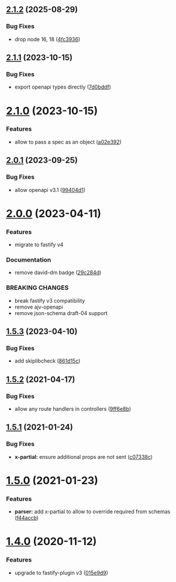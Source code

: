 ## [2.1.2](https://github.com/touchifyapp/fastify-oapi/compare/v2.1.1...v2.1.2) (2025-08-29)


### Bug Fixes

* drop node 16, 18 ([4fc3936](https://github.com/touchifyapp/fastify-oapi/commit/4fc39364818d896b103d9056203814e0be82a9b2))

## [2.1.1](https://github.com/touchifyapp/fastify-oapi/compare/v2.1.0...v2.1.1) (2023-10-15)


### Bug Fixes

* export openapi types directly ([7d0bddf](https://github.com/touchifyapp/fastify-oapi/commit/7d0bddf0933c57dd822ffbe5524a55fef8172f8a))

# [2.1.0](https://github.com/touchifyapp/fastify-oapi/compare/v2.0.1...v2.1.0) (2023-10-15)


### Features

* allow to pass a spec as an object ([a02e392](https://github.com/touchifyapp/fastify-oapi/commit/a02e3924dc7408834cecf0e40f2ca5bb2ea4ea15))

## [2.0.1](https://github.com/touchifyapp/fastify-oapi/compare/v2.0.0...v2.0.1) (2023-09-25)


### Bug Fixes

* allow openapi v3.1 ([99404d1](https://github.com/touchifyapp/fastify-oapi/commit/99404d1105ab525b25681306e27ed39adb42ac51))

# [2.0.0](https://github.com/touchifyapp/fastify-oapi/compare/v1.5.3...v2.0.0) (2023-04-11)


### Features

* migrate to fastify v4

### Documentation

* remove david-dm badge ([29c284d](https://github.com/touchifyapp/fastify-oapi/commit/29c284df38a83afdd8e79b8407a10582e6c86a5e))

### BREAKING CHANGES

* break fastify v3 compatibility
* remove ajv-openapi
* remove json-schema draft-04 support

## [1.5.3](https://github.com/touchifyapp/fastify-oapi/compare/v1.5.2...v1.5.3) (2023-04-10)


### Bug Fixes

* add skiplibcheck ([861d15c](https://github.com/touchifyapp/fastify-oapi/commit/861d15ce0989d7f976711d20635a33f1472ee51c))

## [1.5.2](https://github.com/touchifyapp/fastify-oapi/compare/v1.5.1...v1.5.2) (2021-04-17)


### Bug Fixes

* allow any route handlers in controllers ([9ff6e8b](https://github.com/touchifyapp/fastify-oapi/commit/9ff6e8ba99fa98a365ae5b2ba135f83c934d2199))

## [1.5.1](https://github.com/touchifyapp/fastify-oapi/compare/v1.5.0...v1.5.1) (2021-01-24)


### Bug Fixes

* **x-partial:** ensure additional props are not sent ([c07338c](https://github.com/touchifyapp/fastify-oapi/commit/c07338cd43d36223e58f687023b1283ec7223369))

# [1.5.0](https://github.com/touchifyapp/fastify-oapi/compare/v1.4.0...v1.5.0) (2021-01-23)


### Features

* **parser:** add x-partial to allow to override required from schemas ([f44accb](https://github.com/touchifyapp/fastify-oapi/commit/f44accb98e6fdcf1ff26eecb7a098e550c625357))

# [1.4.0](https://github.com/touchifyapp/fastify-oapi/compare/v1.3.0...v1.4.0) (2020-11-12)


### Features

* upgrade to fastify-plugin v3 ([015e9d9](https://github.com/touchifyapp/fastify-oapi/commit/015e9d9004cc1dbf10d75e983548dc890f59e863))
